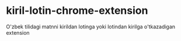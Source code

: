 # kiril-lotin-chrome-extension

O'zbek tilidagi matnni kirildan lotinga yoki lotindan kirilga o'tkazadigan extension
